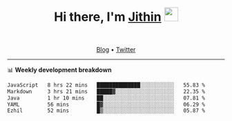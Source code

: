 <h1 align="center">Hi there, I'm <a href="https://jithset.github.io/" target="_blank">Jithin</a> <img
src="https://github.com/blackcater/blackcater/raw/main/images/Hi.gif" height="32" /></h1>

<br />

<p align="center">
  <a href="https://jithset.github.io">Blog</a> •
  <a href="https://twitter.com/jithset">Twitter</a>
</p>

---

📊 **Weekly development breakdown**

<!--START_SECTION:waka-->

```txt
JavaScript   8 hrs 22 mins   ██████████████░░░░░░░░░░░   55.83 %
Markdown     3 hrs 21 mins   █████▓░░░░░░░░░░░░░░░░░░░   22.35 %
Java         1 hr 10 mins    ██░░░░░░░░░░░░░░░░░░░░░░░   07.81 %
YAML         56 mins         █▓░░░░░░░░░░░░░░░░░░░░░░░   06.29 %
Ezhil        52 mins         █▒░░░░░░░░░░░░░░░░░░░░░░░   05.87 %
```

<!--END_SECTION:waka-->

